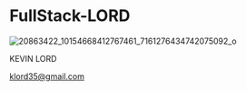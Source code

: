 # FullStack-LORD
![20863422_10154668412767461_7161276434742075092_o](https://user-images.githubusercontent.com/18560089/29906120-93b564bc-8dd8-11e7-8521-13da933446c5.jpg)


KEVIN LORD

klord35@gmail.com

